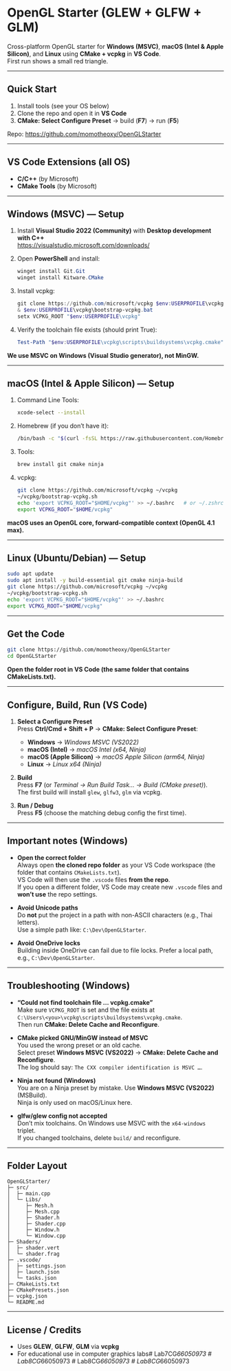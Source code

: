 # OpenGL Starter (GLEW + GLFW + GLM)

Cross-platform OpenGL starter for **Windows (MSVC)**, **macOS (Intel & Apple Silicon)**, and **Linux** using **CMake + vcpkg** in **VS Code**.  
First run shows a small red triangle. 

---

## Quick Start

1) Install tools (see your OS below)  
2) Clone the repo and open it in **VS Code**  
3) **CMake: Select Configure Preset** → build (**F7**) → run (**F5**)

Repo: https://github.com/momotheoxy/OpenGLStarter

---

## VS Code Extensions (all OS)

- **C/C++** (by Microsoft)  
- **CMake Tools** (by Microsoft)

---

## Windows (MSVC) — Setup

1. Install **Visual Studio 2022 (Community)** with **Desktop development with C++**  
   https://visualstudio.microsoft.com/downloads/

2. Open **PowerShell** and install:
   ```powershell
   winget install Git.Git
   winget install Kitware.CMake
   ```

3. Install vcpkg:
   ```powershell
   git clone https://github.com/microsoft/vcpkg $env:USERPROFILE\vcpkg
   & $env:USERPROFILE\vcpkg\bootstrap-vcpkg.bat
   setx VCPKG_ROOT "$env:USERPROFILE\vcpkg"
   ```

4. Verify the toolchain file exists (should print True):
   ```powershell
   Test-Path "$env:USERPROFILE\vcpkg\scripts\buildsystems\vcpkg.cmake"
   ```

**We use MSVC on Windows (Visual Studio generator), not MinGW.**

---

## macOS (Intel & Apple Silicon) — Setup

1. Command Line Tools:
   ```bash
   xcode-select --install
   ```

2. Homebrew (if you don’t have it):
   ```bash
   /bin/bash -c "$(curl -fsSL https://raw.githubusercontent.com/Homebrew/install/HEAD/install.sh)"
   ```

3. Tools:
   ```bash
   brew install git cmake ninja
   ```

4. vcpkg:
   ```bash
   git clone https://github.com/microsoft/vcpkg ~/vcpkg
   ~/vcpkg/bootstrap-vcpkg.sh
   echo 'export VCPKG_ROOT="$HOME/vcpkg"' >> ~/.bashrc   # or ~/.zshrc
   export VCPKG_ROOT="$HOME/vcpkg"
   ```

**macOS uses an OpenGL core, forward-compatible context (OpenGL 4.1 max).**

---

## Linux (Ubuntu/Debian) — Setup

   ```bash
   sudo apt update
   sudo apt install -y build-essential git cmake ninja-build
   git clone https://github.com/microsoft/vcpkg ~/vcpkg
   ~/vcpkg/bootstrap-vcpkg.sh
   echo 'export VCPKG_ROOT="$HOME/vcpkg"' >> ~/.bashrc
   export VCPKG_ROOT="$HOME/vcpkg"
   ```

---

## Get the Code

   ```bash
   git clone https://github.com/momotheoxy/OpenGLStarter
   cd OpenGLStarter
   ```

**Open the folder root in VS Code (the same folder that contains CMakeLists.txt).**

---

## Configure, Build, Run (VS Code)

1. **Select a Configure Preset**  
   Press **Ctrl/Cmd + Shift + P** → **CMake: Select Configure Preset**:
   - **Windows** → *Windows MSVC (VS2022)*
   - **macOS (Intel)** → *macOS Intel (x64, Ninja)*
   - **macOS (Apple Silicon)** → *macOS Apple Silicon (arm64, Ninja)*
   - **Linux** → *Linux x64 (Ninja)*

2. **Build**  
   Press **F7** (or *Terminal → Run Build Task… → Build (CMake preset)*).  
   The first build will install `glew`, `glfw3`, `glm` via vcpkg.

3. **Run / Debug**  
   Press **F5** (choose the matching debug config the first time).

---

## Important notes (Windows)

- **Open the correct folder**  
  Always open **the cloned repo folder** as your VS Code workspace (the folder that contains `CMakeLists.txt`).  
  VS Code will then use the `.vscode` files **from the repo**.  
  If you open a different folder, VS Code may create new `.vscode` files and **won’t use** the repo settings.

- **Avoid Unicode paths**  
  Do **not** put the project in a path with non-ASCII characters (e.g., Thai letters).  
  Use a simple path like: `C:\Dev\OpenGLStarter`.

- **Avoid OneDrive locks**  
  Building inside OneDrive can fail due to file locks. Prefer a local path, e.g., `C:\Dev\OpenGLStarter`.

---

## Troubleshooting (Windows)

- **“Could not find toolchain file … vcpkg.cmake”**  
  Make sure `VCPKG_ROOT` is set and the file exists at  
  `C:\Users\<you>\vcpkg\scripts\buildsystems\vcpkg.cmake`.  
  Then run **CMake: Delete Cache and Reconfigure**.

- **CMake picked GNU/MinGW instead of MSVC**  
  You used the wrong preset or an old cache.  
  Select preset **Windows MSVC (VS2022)** → **CMake: Delete Cache and Reconfigure**.  
  The log should say: `The CXX compiler identification is MSVC …`.

- **Ninja not found (Windows)**  
  You are on a Ninja preset by mistake. Use **Windows MSVC (VS2022)** (MSBuild).  
  Ninja is only used on macOS/Linux here.

- **glfw/glew config not accepted**  
  Don’t mix toolchains. On Windows use MSVC with the `x64-windows` triplet.  
  If you changed toolchains, delete `build/` and reconfigure.

---

## Folder Layout

```
OpenGLStarter/
├─ src/
│  ├─ main.cpp
│  └─ Libs/
│     ├─ Mesh.h
│     ├─ Mesh.cpp
│     ├─ Shader.h
│     ├─ Shader.cpp
│     ├─ Window.h
│     └─ Window.cpp
├─ Shaders/
│  ├─ shader.vert
│  └─ shader.frag
├─ .vscode/
│  ├─ settings.json
│  ├─ launch.json
│  └─ tasks.json
├─ CMakeLists.txt
├─ CMakePresets.json
├─ vcpkg.json
└─ README.md
```

---

## License / Credits

- Uses **GLEW**, **GLFW**, **GLM** via **vcpkg**  
- For educational use in computer graphics labs#   L a b 7 C G _ 6 6 0 5 0 9 7 3  
 #   L a b 8 C G _ 6 6 0 5 0 9 7 3  
 #   L a b 8 C G _ 6 6 0 5 0 9 7 3  
 #   L a b 8 C G _ 6 6 0 5 0 9 7 3  
 